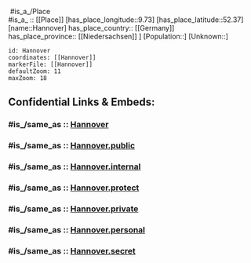 ﻿---
aerial_view: "http://commons.wikimedia.org/wiki/Special:FilePath/Luftbild%20Hannover%20Rathaus.JPG"
archives_at: '[[_Standards/WikiData/WD~Municipal_Archive_Hannover,1310039]]'
area: 204.15
BHCL_UUID: c9991e7e-b7bf-4e33-af13-c5e87b82a0f8
capital_of:
- '[[_Standards/WikiData/WD~Kingdom_of_Hanover,164079]]'
- '[[_Standards/WikiData/WD~Principality_of_Calenberg,565812]]'
- '[[_Standards/WikiData/WD~Electorate_of_Hanover,706018]]'
- '[[_Standards/WikiData/WD~Province_of_Hanover,819125]]'
- '[[_Standards/WikiData/WD~Lower_Saxony,1197]]'
- '[[_Standards/WikiData/WD~Hanover_region,5963]]'
coat_of_arms_image: "http://commons.wikimedia.org/wiki/Special:FilePath/Coat%20of%20arms%20of%20Hannover.svg"
Commons_category: Hannover
Commons_gallery: Hannover
confidential: public
contains_the_administrative_territorial_entity:
- '[[_Standards/WikiData/WD~Ahlem-Badenstedt-Davenstedt,400430]]'
- '[[_Standards/WikiData/WD~Herrenhausen-Stöcken,470577]]'
- '[[_Standards/WikiData/WD~Mitte,883803]]'
- '[[_Standards/WikiData/WD~Bothfeld-Vahrenheide,894709]]'
- '[[_Standards/WikiData/WD~Vahrenwald-List,915149]]'
- '[[_Standards/WikiData/WD~Buchholz-Kleefeld,998471]]'
- '[[_Standards/WikiData/WD~Döhren-Wülfel,1271022]]'
- '[[_Standards/WikiData/WD~Ricklingen,1417763]]'
- '[[_Standards/WikiData/WD~Kirchrode-Bemerode-Wülferode,1743368]]'
- '[[_Standards/WikiData/WD~Linden-Limmer,1826001]]'
- '[[_Standards/WikiData/WD~Misburg-Anderten,1938597]]'
- '[[_Standards/WikiData/WD~Nord,1997469]]'
- '[[_Standards/WikiData/WD~Südstadt-Bult,2381488]]'
coordinates_of_easternmost_point: "Point(9.9184 52.4034)"
coordinates_of_northernmost_point: "Point(9.78113 52.45434)"
coordinates_of_southernmost_point: "Point(9.8523 52.3052)"
coordinates_of_westernmost_point: "Point(9.60445 52.39699)"
coordinate_location: "Point(9.738611111 52.374444444)"
country: '[[_Standards/WikiData/WD~Germany,183]]'
demonym:
- hannoverià
- hannoveriana
- hannoverians
- hannoverianes
- Hannoveraner
- Hannoveranerin
- Hannoveranerinnen
described_by_source:
- '[[_Standards/WikiData/WD~Regesta_Imperii,316838]]'
- '[[_Standards/WikiData/WD~Encyclopædia_Britannica_11th_edition,867541]]'
- '[[_Standards/WikiData/WD~The_Nuttall_Encyclopædia,3181656]]'
- '[[_Standards/WikiData/WD~Jewish_Encyclopedia_of_Brockhaus_and_Efron,4173137]]'
- '[[_Standards/WikiData/WD~Meyers_Konversations-Lexikon,_4th_edition_(1885_1890),19219752]]'
- '[[_Standards/WikiData/WD~Topographia_Braunschweig_Lüneburg,19230666]]'
- '[[_Standards/WikiData/WD~Great_Soviet_Encyclopedia_(1926_1947),20078554]]'
economy_of_topic: '[[_Standards/WikiData/WD~economy_of_Hanover,100868317]]'
elevation_above_sea_level: 55
flag_image: "http://commons.wikimedia.org/wiki/Special:FilePath/Flagge%20Hannover.svg"
geoshape: "http://commons.wikimedia.org/data/main/Data:Hannover.map"
German_municipality_key: 03241001
German_regional_key: 032410001001
has_id_wikidata: Q1715
head_of_government: '[[_Standards/WikiData/WD~Belit_Onay,15787522]]'
image: "http://commons.wikimedia.org/wiki/Special:FilePath/Neues%20Rathaus%20Hannover%202013.jpg"
Image_Archive_Herder_Institute: Q1715
instance_of:
- '[[_Standards/WikiData/WD~district_capital,134626]]'
- '[[_Standards/WikiData/WD~big_city,1549591]]'
- '[[_Standards/WikiData/WD~special_municipality_association_of_Germany,1780389]]'
- '[[_Standards/WikiData/WD~state_capital_in_Germany,14784328]]'
- '[[_Standards/WikiData/WD~urban_municipality_in_Germany,42744322]]'
isDeleted: false
ISNI: 0000000123315273
Köppen_climate_classification: '[[_Standards/WikiData/WD~oceanic_climate,182090]]'
licence_plate_code: H
list_of_monuments:
- '[[_Standards/WikiData/WD~list_of_cultural_heritage_monuments_in_Hanover,1556926]]'
- '[[_Standards/WikiData/WD~Q50841704,50841704]]'
local_dialing_code: 511
located_in_on_physical_feature: '[[_Standards/WikiData/WD~Hanover_region,5963]]'
located_in_or_next_to_body_of_water:
- '[[_Standards/WikiData/WD~Leine,161051]]'
- '[[_Standards/WikiData/WD~Maschsee,315045]]'
- '[[_Standards/WikiData/WD~Ihme,464568]]'
- '[[_Standards/WikiData/WD~Mittelland_Canal,48480]]'
located_in_the_administrative_territorial_entity: '[[_Standards/WikiData/WD~Hanover_region,5963]]'
located_in_time_zone:
- '[[_Standards/WikiData/WD~UTC+01_00,6655]]'
- '[[_Standards/WikiData/WD~UTC+02_00,6723]]'
location:
- 52.37
- 9.73
locator_map_image: "http://commons.wikimedia.org/wiki/Special:FilePath/Hannover%20in%20H.svg"
logo_image: "http://commons.wikimedia.org/wiki/Special:FilePath/Hannover%20logo%20%282024%29.svg"
mapmarker: city
mapzoom:
- 7
- 12
member_of:
- '[[_Standards/WikiData/WD~Mayors_for_Peace,747279]]'
- '[[_Standards/WikiData/WD~Creative_Cities_Network,1139352]]'
- '[[_Standards/WikiData/WD~Climate_Alliance,1768108]]'
- '[[_Standards/WikiData/WD~Niedersächsischer_Städtetag,1988624]]'
- '[[_Standards/WikiData/WD~International_Cities_of_Refuge_Network,15477956]]'
montage_image: "http://commons.wikimedia.org/wiki/Special:FilePath/Hannover%20collage.png"
native_label: Hannover
NUTS_code: DE921
official_name: Hannover
official_website: "https://www.hannover.de/"
page_banner: "http://commons.wikimedia.org/wiki/Special:FilePath/Hanover%20banner%201.jpg"
place_name_sign: "http://commons.wikimedia.org/wiki/Special:FilePath/Ortstafel%20Landeshauptstadt%20Hannover%20Stadtteil%20Brinker%20Hafen.jpg"
population: 548186
postal_code: 30159–30659
Provenio_UUID: 736fb46a-e612-4368-b5ca-ee02e2051076
said_to_be_the_same_as: '[[_Standards/WikiData/WD~Q32052205,32052205]]'
shares_border_with:
- '[[_Standards/WikiData/WD~Isernhagen,514571]]'
- '[[_Standards/WikiData/WD~Hemmingen,534259]]'
- '[[_Standards/WikiData/WD~Gehrden,549864]]'
- '[[_Standards/WikiData/WD~Ronnenberg,555643]]'
- '[[_Standards/WikiData/WD~Sehnde,625095]]'
- '[[_Standards/WikiData/WD~Devese,1206728]]'
- '[[_Standards/WikiData/WD~Hemmingen-Westerfeld,1604857]]'
- '[[_Standards/WikiData/WD~Garbsen,4001]]'
- '[[_Standards/WikiData/WD~Langenhagen,4158]]'
- '[[_Standards/WikiData/WD~Lehrte,7057]]'
- '[[_Standards/WikiData/WD~Laatzen,14856]]'
- '[[_Standards/WikiData/WD~Seelze,16052]]'
short_name: Han
social_media_followers:
- 28981
- 35873
SpocWebEntityId: 30760
subreddit: hannover
tabular_population: "http://commons.wikimedia.org/data/main/Data:Population+of+Hannover,+Germany.tab"
tags:
- geo/City
time_of_earliest_written_record: 1150-01-01
topic_s_main_Wikimedia_portal: '[[_Standards/WikiData/WD~Portal_Hannover,70488594]]'
twinned_administrative_body:
- '[[_Standards/WikiData/WD~Blantyre,188693]]'
- '[[_Standards/WikiData/WD~Newcastle_upon_Tyne,1425428]]'
- '[[_Standards/WikiData/WD~Poznań,268]]'
- '[[_Standards/WikiData/WD~Montreal,340]]'
- '[[_Standards/WikiData/WD~La_Paz,1491]]'
- '[[_Standards/WikiData/WD~Leipzig,2079]]'
- '[[_Standards/WikiData/WD~Perpignan,6730]]'
- '[[_Standards/WikiData/WD~Bristol,23154]]'
- '[[_Standards/WikiData/WD~Rouen,30974]]'
- '[[_Standards/WikiData/WD~Hiroshima,34664]]'
- '[[_Standards/WikiData/WD~Kansas_City,41819]]'
type: City
U_S_National_Archives_Identifier: 10036554
visitor_center: '[[_Standards/WikiData/WD~Hannover_Marketing_und_Tourismus,27979581]]'
WOEID: 657169
X_Twitter_username: hannover
---

﻿
 #is_a_/Place  
#is_a_ :: [[Place]] 
[has_place_longitude::9.73] 
[has_place_latitude::52.37] 
[name::Hannover] 
has_place_country:: [[Germany]]  
has_place_province:: [[Niedersachsen]] ] 
[Population::] 
[Unknown::] 


```leaflet
id: Hannover
coordinates: [[Hannover]] 
markerFile: [[Hannover]] 
defaultZoom: 11 
maxZoom: 18
```


## Confidential Links & Embeds: 

### #is_/same_as :: [Hannover](/_Standards/Earth/Continent/Europe/Europe~Central/Germany/Germany~West/Niedersachsen/counties~Niedersachsen/Region_Hannover/cities~Region_Hannover/Hannover/boroughs~Hannover/Hannover.md) 

### #is_/same_as :: [Hannover.public](/_public/Earth/Continent/Europe/Europe~Central/Germany/Germany~West/Niedersachsen/counties~Niedersachsen/Region_Hannover/cities~Region_Hannover/Hannover/boroughs~Hannover/Hannover.public.md) 

### #is_/same_as :: [Hannover.internal](/_internal/Earth/Continent/Europe/Europe~Central/Germany/Germany~West/Niedersachsen/counties~Niedersachsen/Region_Hannover/cities~Region_Hannover/Hannover/boroughs~Hannover/Hannover.internal.md) 

### #is_/same_as :: [Hannover.protect](/_protect/Earth/Continent/Europe/Europe~Central/Germany/Germany~West/Niedersachsen/counties~Niedersachsen/Region_Hannover/cities~Region_Hannover/Hannover/boroughs~Hannover/Hannover.protect.md) 

### #is_/same_as :: [Hannover.private](/_private/Earth/Continent/Europe/Europe~Central/Germany/Germany~West/Niedersachsen/counties~Niedersachsen/Region_Hannover/cities~Region_Hannover/Hannover/boroughs~Hannover/Hannover.private.md) 

### #is_/same_as :: [Hannover.personal](/_personal/Earth/Continent/Europe/Europe~Central/Germany/Germany~West/Niedersachsen/counties~Niedersachsen/Region_Hannover/cities~Region_Hannover/Hannover/boroughs~Hannover/Hannover.personal.md) 

### #is_/same_as :: [Hannover.secret](/_secret/Earth/Continent/Europe/Europe~Central/Germany/Germany~West/Niedersachsen/counties~Niedersachsen/Region_Hannover/cities~Region_Hannover/Hannover/boroughs~Hannover/Hannover.secret.md)

